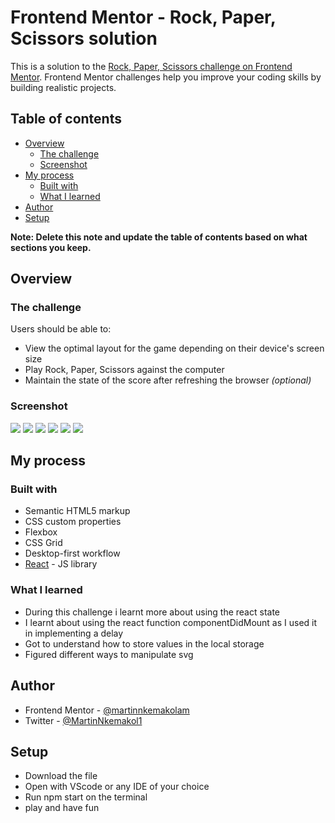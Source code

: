 # Frontend Mentor - Rock, Paper, Scissors solution

This is a solution to the [Rock, Paper, Scissors challenge on Frontend Mentor](https://www.frontendmentor.io/challenges/rock-paper-scissors-game-pTgwgvgH). Frontend Mentor challenges help you improve your coding skills by building realistic projects. 

## Table of contents

- [Overview](#overview)
  - [The challenge](#the-challenge)
  - [Screenshot](#screenshot)
- [My process](#my-process)
  - [Built with](#built-with)
  - [What I learned](#what-i-learned)
- [Author](#author)
- [Setup](#setup)

**Note: Delete this note and update the table of contents based on what sections you keep.**

## Overview

### The challenge

Users should be able to:

- View the optimal layout for the game depending on their device's screen size
- Play Rock, Paper, Scissors against the computer
- Maintain the state of the score after refreshing the browser _(optional)_

### Screenshot
![](./design/window.png)
![](./design/mobile-without-rule.png)
![](./design/window-clicked.png)
![](./design/ipad.png)
![](./design/mobile-rule.png)
![](./design/mobile-without-rule.png)

## My process

### Built with

- Semantic HTML5 markup
- CSS custom properties
- Flexbox
- CSS Grid
- Desktop-first workflow
- [React](https://reactjs.org/) - JS library

### What I learned
- During this challenge i learnt more about using the react state
- I learnt about using the react function componentDidMount as I used it in implementing a delay
- Got to understand how to store values in the local storage
- Figured different ways to manipulate svg

## Author
- Frontend Mentor - [@martinnkemakolam](https://www.frontendmentor.io/profile/@martinnkemakolam)
- Twitter - [@MartinNkemakol1](https://www.twitter.com/@MartinNkemakol1)

## Setup
- Download the file
- Open with VScode or any IDE of your choice 
- Run npm start on the terminal
- play and have fun

